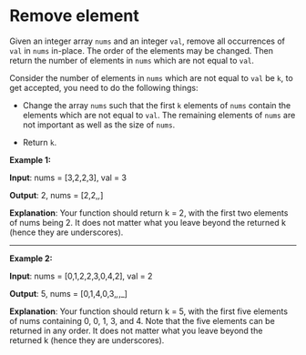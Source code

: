 # Remove element


Given an integer array `nums` and an integer `val`, remove all occurrences of `val` in `nums` in-place. The order of the elements may be changed. Then return the number of elements in `nums` which are not equal to `val`.

Consider the number of elements in `nums` which are not equal to `val` be `k`, to get accepted, you need to do the following things:

* Change the array `nums` such that the first `k` elements of `nums` contain the elements which are not equal to `val`. The remaining elements of `nums` are not important as well as the size of `nums`.

* Return `k`.


**Example 1:**

**Input**: nums = [3,2,2,3], val = 3

**Output**: 2, nums = [2,2,_,_]

**Explanation**: Your function should return k = 2, with the first two elements of nums being 2.
It does not matter what you leave beyond the returned k (hence they are underscores).

---

**Example 2:**

**Input**: nums = [0,1,2,2,3,0,4,2], val = 2

**Output**: 5, nums = [0,1,4,0,3,_,_,_]

**Explanation**: Your function should return k = 5, with the first five elements of nums containing 0, 0, 1, 3, and 4.
Note that the five elements can be returned in any order.
It does not matter what you leave beyond the returned k (hence they are underscores).
